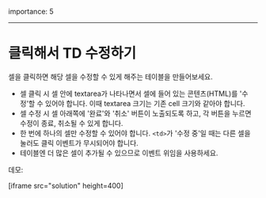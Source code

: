 importance: 5

---

# 클릭해서 TD 수정하기

셀을 클릭하면 해당 셀을 수정할 수 있게 해주는 테이블을 만들어보세요.

- 셀 클릭 시 셀 안에 textarea가 나타나면서 셀에 들어 있는 콘텐츠(HTML)를 '수정'할 수 있어야 합니다. 이때 textarea 크기는 기존 cell 크기와 같아야 합니다.
- 셀 수정 시 셀 아래쪽에 '완료'와 '취소' 버튼이 노출되도록 하고, 각 버튼을 누르면 수정이 종료, 취소될 수 있게 합니다.
- 한 번에 하나의 셀만 수정할 수 있어야 합니다. `<td>`가 '수정 중'일 때는 다른 셀을 눌러도 클릭 이벤트가 무시되어야 합니다.
- 테이블엔 더 많은 셀이 추가될 수 있으므로 이벤트 위임을 사용하세요.

데모:

[iframe src="solution" height=400]
